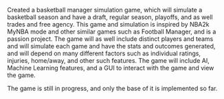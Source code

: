 Created a basketball manager simulation game, which will simulate a basketball season and have a draft, regular season, playoffs, and as well trades and free agency. This game and simulation is inspired by NBA2k MyNBA mode and other similar games such as Football Manager, and is a passion project. The game will as well include distinct players and teams and will simulate each game and have the stats and outcomes generated, and will depend on many different factors such as individual ratings, injuries, home/away, and other such features.  The game will include AI, Machine Learning features, and a GUI to interact with the game and view the game. 


The game is still in progress, and only the base of it is implemented so far.
